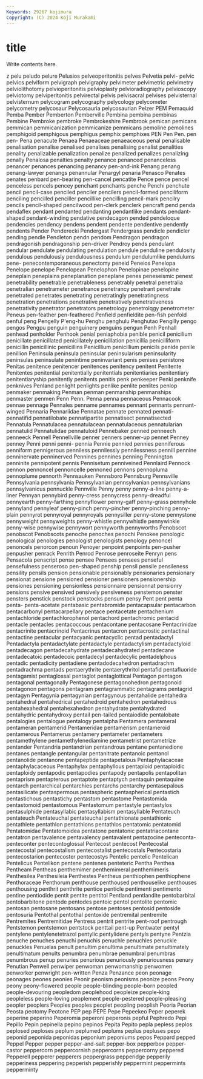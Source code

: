 ```yaml
---
Keywords: 29267 kojimura
Copyright: (C) 2024 Koji Murakami
---
```


# title

Write contents here.



z pelu
peludo pelure Pelusios pelveoperitonitis pelves Pelvetia pelvi- pelvic pelvics pelviform
pelvigraph pelvigraphy pelvimeter pelvimetric pelvimetry pelviolithotomy pelvioperitonitis pelvioplasty pelvioradiography pelvioscopy
pelviotomy pelviperitonitis pelvirectal pelvis pelvisacral pelvises pelvisternal pelvisternum pelycogram pelycography
pelycology pelycometer pelycometry pelycosaur Pelycosauria pelycosaurian Pelzer PEM Pemaquid Pemba
Pember Pemberton Pemberville Pembina pembina pembinas Pembine Pembroke pembroke Pembrokeshire
Pembrook pemican pemicans pemmican pemmicanization pemmicanize pemmicans pemoline pemolines pemphigoid
pemphigous pemphigus pemphix pemphixes PEN Pen Pen. pen pen- Pena
penacute Penaea Penaeaceae penaeaceous penal penalisable penalisation penalise penalised penalises
penalising penalist penalities penality penalizable penalization penalize penalized penalizes penalizing
penally Penalosa penalties penalty penance penanced penanceless penancer penances penancing
penancy pen-and-ink Penang penang penang-lawyer penangs penannular Penargyl penaria Penasco
Penates penates penbard pen-bearing pen-cancel pencatite Pence pence pencel penceless
pencels pencey penchant penchants penche Penchi penchute pencil pencil-case penciled
penciler pencilers pencil-formed penciliform penciling pencilled penciller pencillike pencilling pencil-mark
pencilry pencils pencil-shaped pencilwood pen-clerk penclerk pencraft pend penda pendaflex
pendant pendanted pendanting pendantlike pendants pendant-shaped pendant-winding pendative pendecagon pended
pendeloque pendencies pendency pendens pendent pendente pendentive pendently pendents Pender
Penderecki Pendergast Pendergrass pendicle pendicler pending pendle Pendleton pendn pendom
Pendragon pendragon pendragonish pendragonship pen-driver Pendroy pends pendulant pendular pendulate
pendulating pendulation pendule penduline pendulosity pendulous pendulously pendulousness pendulum pendulumlike
pendulums pene- penecontemporaneous penectomy peneid Peneios Penelopa Penelope penelope Penelopean
Penelophon Penelopinae penelopine peneplain peneplains peneplanation peneplane penes peneseismic penest
penetrability penetrable penetrableness penetrably penetral penetralia penetralian penetrameter penetrance penetrancy
penetrant penetrate penetrated penetrates penetrating penetratingly penetratingness penetration penetrations penetrative
penetratively penetrativeness penetrativity penetrator penetrators penetrology penetrolqgy penetrometer Peneus pen-feather
pen-feathered Penfield penfieldite pen-fish penfold penful peng Pengelly P'eng-hu Penghu
penghulu Penghutao Pengilly pengo pengos Pengpu penguin penguinery penguins pengun
Penh Penhall penhead penholder Penhook penial peniaphobia penible penicil penicilium
penicillate penicillated penicillately penicillation penicillia penicilliform penicillin penicillinic penicillins Penicillium
penicillium penicils penide penile penillion Peninsula peninsula peninsular peninsularism peninsularity
peninsulas peninsulate penintime peninvariant penis penises penistone Penitas penitence penitencer
penitences penitency penitent Penitente Penitentes penitential penitentially penitentials penitentiaries penitentiary
penitentiaryship penitently penitents penitis penk penkeeper Penki penknife penknives Penland
penlight penlights penlike penlite penlites penlop penmaker penmaking Penman penman
penmanship penmanships penmaster penmen Penn Penn. Penna penna pennaceous Pennacook
pennae pennage Pennales penname pennames pennant pennants pennant-winged Pennaria Pennariidae
Pennatae pennate pennated pennati- pennatifid pennatilobate pennatipartite pennatisect pennatisected Pennatula
Pennatulacea pennatulacean pennatulaceous pennatularian pennatulid Pennatulidae pennatuloid Pennebaker penned penneech
penneeck Pennell Pennellville penner penners penner-up pennet Penney penney Penni
penni penni- pennia Pennie pennied pennies penniferous penniform pennigerous penniless
pennilessly pennilessness pennill pennine penninervate penninerved Pennines pennines penning Pennington
penninite pennipotent pennis Pennisetum penniveined Pennlaird Pennock pennon pennoncel pennoncelle
pennoned pennons pennopluma pennoplume pennorth Pennsauken Pennsboro Pennsburg Pennsville Pennsylvania
pennsylvania Pennsylvanian pennsylvanian pennsylvanians pennsylvanicus pennuckle Pennville Penny penny penny-a-line
penny-a-liner Pennyan pennybird penny-cress pennycress penny-dreadful pennyearth penny-farthing pennyflower penny-gaff
penny-grass pennyhole pennyland pennyleaf penny-pinch penny-pincher penny-pinching penny-plain pennyrot pennyroyal
pennyroyals pennysiller penny-stone pennystone pennyweight pennyweights penny-whistle pennywhistle pennywinkle penny-wise
pennywise pennywort pennyworth pennyworths Penobscot penobscot Penobscots penoche penoches penochi
Penokee penologic penological penologies penologist penologists penology penoncel penoncels penorcon
penoun Penoyer penpoint penpoints pen-pusher penpusher penrack Penrith Penrod Penrose
penroseite Penryn pens Pensacola penscript pense pensee Pensees pensees penseful
pensefulness penseroso pen-shaped penship pensil pensile pensileness pensility pensils pension
pensionable pensionably pensionaries pensionary pensionat pensione pensioned pensioner pensioners pensionership
pensiones pensioning pensionless pensionnaire pensionnat pensionry pensions pensive pensived pensively
pensiveness penstemon penster pensters penstick penstock penstocks pensum pensy Pent
pent penta penta- penta-acetate pentabasic pentabromide pentacapsular pentacarbon pentacarbonyl pentacarpellary
pentace pentacetate pentachenium pentachloride pentachlorophenol pentachord pentachromic pentacid pentacle pentacles
pentacoccous pentacontane pentacosane Pentacrinidae pentacrinite pentacrinoid Pentacrinus pentacron pentacrostic pentactinal
pentactine pentacular pentacyanic pentacyclic pentad pentadactyl Pentadactyla pentadactylate pentadactyle pentadactylism
pentadactyloid pentadecagon pentadecahydrate pentadecahydrated pentadecane pentadecatoic pentadecoic pentadecyl pentadecylic pentadelphous
pentadic pentadicity pentadiene pentadodecahedron pentadrachm pentadrachma pentads pentaerythrite pentaerythritol pentafid
pentafluoride pentagamist pentaglossal pentaglot pentaglottical Pentagon pentagon pentagonal pentagonally Pentagonese
pentagonohedron pentagonoid pentagonon pentagons pentagram pentagrammatic pentagrams pentagrid pentagyn Pentagynia
pentagynian pentagynous pentahalide pentahedra pentahedral pentahedrical pentahedroid pentahedron pentahedrous pentahexahedral
pentahexahedron pentahydrate pentahydrated pentahydric pentahydroxy pentail pen-tailed pentaiodide pentalobate pentalogies
pentalogue pentalogy pentalpha Pentamera pentameral pentameran pentamerid Pentameridae pentamerism pentameroid
pentamerous Pentamerus pentamery pentameter pentameters pentamethylene pentamethylenediamine pentametrist pentametrize pentander
Pentandria pentandrian pentandrous pentane pentanedione pentanes pentangle pentangular pentanitrate pentanoic
pentanol pentanolide pentanone pentapeptide pentapetalous Pentaphylacaceae pentaphylacaceous Pentaphylax pentaphyllous pentaploid
pentaploidic pentaploidy pentapodic pentapodies pentapody pentapolis pentapolitan pentaprism pentapterous pentaptote
pentaptych pentaquin pentaquine pentarch pentarchical pentarchies pentarchs pentarchy pentasepalous pentasilicate
pentaspermous pentaspheric pentaspherical pentastich pentastichous pentastichy pentastom pentastome Pentastomida pentastomoid
pentastomous Pentastomum pentastyle pentastylos pentasulphide pentasyllabic pentasyllabism pentasyllable Pentateuch pentateuch
Pentateuchal pentateuchal pentathionate pentathionic pentathlete pentathlon pentathlons pentathlos pentatomic pentatomid
Pentatomidae Pentatomoidea pentatone pentatonic pentatriacontane pentatron pentavalence pentavalency pentavalent pentazocine
penteconta- penteconter pentecontoglossal Pentecost pentecost Pentecostal pentecostal pentecostalism pentecostalist pentecostals
Pentecostaria pentecostarion pentecoster pentecostys Pentelic pentelic Pentelican Pentelicus Pentelikon pentene
pentenes penteteric Pentha Penthea Pentheam Pentheas penthemimer penthemimeral penthemimeris Penthesilea
Penthesileia Penthestes Pentheus penthiophen penthiophene Penthoraceae Penthorum penthouse penthoused penthouselike
penthouses penthousing penthrit penthrite pentice penticle pentimenti pentimento pentine pentiodide
pentit pentite pentitol Pentland pentlandite pentobarbital pentobarbitone pentode pentodes pentoic
pentol pentolite pentomic pentosan pentosane pentosans pentose pentoses pentosid pentoside
pentosuria Pentothal pentothal pentoxide pentremital pentremite Pentremites Pentremitidae Pentress pentrit
pentrite pent-roof pentrough Pentstemon pentstemon pentstock penttail pent-up Pentwater pentyl
pentylene pentylenetetrazol pentylic pentylidene pentyls pentyne Pentzia penuche penuches penuchi
penuchis penuchle penuchles penuckle penuckles Penuelas penult penultim penultima penultimate
penultimately penultimatum penults penumbra penumbrae penumbral penumbras penumbrous penup penuries
penurious penuriously penuriousness penury Penutian Penwell penwiper penwoman penwomanship penwomen
penworker penwright pen-written Penza Penzance peon peonage peonages peones peonies
Peonir peonism peonisms peonize peons Peony peony peony-flowered people people-blinding
people-born peopled people-devouring peopledom peoplehood peopleize people-king peopleless people-loving peoplement
people-pestered people-pleasing peopler peoplers Peoples peoples peoplet peopling peoplish Peoria
Peorian Peosta peotomy Peotone PEP pep PEPE Pepe Pepeekeo Peper
peperek peperine peperino Peperomia peperoni peperonis pepful Pephredo Pepi Pepillo
Pepin pepinella pepino pepinos Pepita Pepito pepla pepless peplos peplosed
peploses peplum peplumed peplums peplus pepluses pepo peponid peponida peponidas
peponium peponiums pepos Peppard pepped Peppel Pepper pepper pepper-and-salt pepper-box
pepperbox pepper-castor peppercorn peppercornish peppercorns peppercorny peppered Pepperell pepperer pepperers
peppergrass pepperidge pepperily pepperiness peppering pepperish pepperishly peppermint peppermints pepperminty
